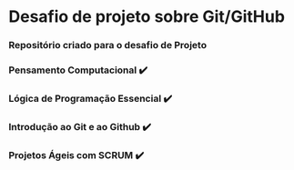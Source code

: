 # Desafio de projeto sobre Git/GitHub
### Repositório criado para o desafio de Projeto

### Pensamento Computacional ✔️
### Lógica de Programação Essencial ✔️
### Introdução ao Git e ao Github ✔️
### Projetos Ágeis com SCRUM ✔️
